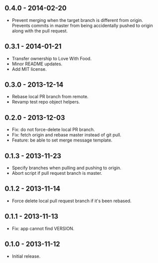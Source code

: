 ## 0.4.0 - 2014-02-20

* Prevent merging when the target branch is different from origin. Prevents
  commits in master from being accidentally pushed to origin along with the
  pull request.

## 0.3.1 - 2014-01-21

* Transfer ownership to Love With Food.
* Minor README updates.
* Add MIT license.

## 0.3.0 - 2013-12-14

* Rebase local PR branch from remote.
* Revamp test repo object helpers.

## 0.2.0 - 2013-12-03

* Fix: do not force-delete local PR branch.
* Fix: fetch origin and rebase master instead of git pull.
* Feature: be able to set merge message template.

## 0.1.3 - 2013-11-23

* Specify branches when pulling and pushing to origin.
* Abort script if pull request branch is master.

## 0.1.2 - 2013-11-14

* Force delete local pull request branch if it's been rebased.

## 0.1.1 - 2013-11-13

* Fix: app cannot find VERSION.

## 0.1.0 - 2013-11-12

* Initial release.
